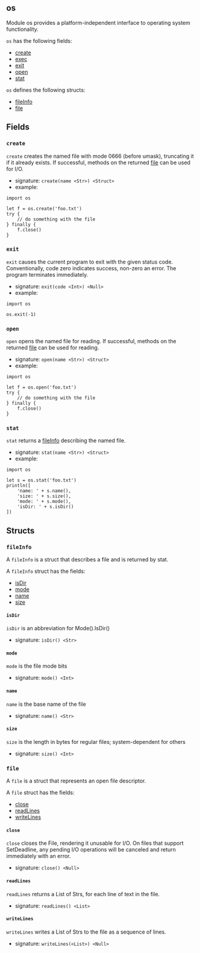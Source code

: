 
## os

Module os provides a platform-independent interface to operating system functionality.


`os` has the following fields:

* [create](#create)
* [exec](lib_osexec.html)
* [exit](#exit)
* [open](#open)
* [stat](#stat)

`os` defines the following structs:

* [fileInfo](#fileinfo)
* [file](#file)


## Fields

### `create`

`create` creates the named file with mode 0666 (before umask), truncating it if
it already exists. If successful, methods on the returned [file](#file)
can be used for I/O.

* signature: `create(name <Str>) <Struct>`
* example:

```
import os

let f = os.create('foo.txt')
try {
    // do something with the file
} finally {
    f.close()
}
```

### `exit`

`exit` causes the current program to exit with the given status code. Conventionally,
code zero indicates success, non-zero an error. The program terminates immediately.

* signature: `exit(code <Int>) <Null>`
* example:

```
import os

os.exit(-1)
```

### `open`

`open` opens the named file for reading. If successful, methods on the
returned [file](#file) can be used for reading.

* signature: `open(name <Str>) <Struct>`
* example:

```
import os

let f = os.open('foo.txt')
try {
    // do something with the file
} finally {
    f.close()
}
```

### `stat`

`stat` returns a [fileInfo](#fileinfo) describing the named file.

* signature: `stat(name <Str>) <Struct>`
* example:

```
import os

let s = os.stat('foo.txt')
println([
    'name: ' + s.name(),
    'size: ' + s.size(),
    'mode: ' + s.mode(),
    'isDir: ' + s.isDir()
])
```


## Structs

### `fileInfo`

A `fileInfo` is a struct that describes a file and is returned by stat.

A `fileInfo` struct has the fields:

* [isDir](#isdir)
* [mode](#mode)
* [name](#name)
* [size](#size)

#### `isDir`

`isDir` is an abbreviation for Mode().IsDir()

* signature: `isDir() <Str>`

#### `mode`

`mode` is the file mode bits

* signature: `mode() <Int>`

#### `name`

`name` is the base name of the file

* signature: `name() <Str>`

#### `size`

`size` is the length in bytes for regular files; system-dependent for others

* signature: `size() <Int>`

### `file`

A `file` is a struct that represents an open file descriptor.

A `file` struct has the fields:

* [close](#close)
* [readLines](#readlines)
* [writeLines](#writelines)

#### `close`

`close` closes the File, rendering it unusable for I/O. On files that support
SetDeadline, any pending I/O operations will be canceled and return immediately
with an error.

* signature: `close() <Null>`

#### `readLines`

`readLines` returns a List of Strs, for each line of text in the file.

* signature: `readLines() <List>`

#### `writeLines`

`writeLines` writes a List of Strs to the file as a sequence of lines.

* signature: `writeLines(<List>) <Null>`

